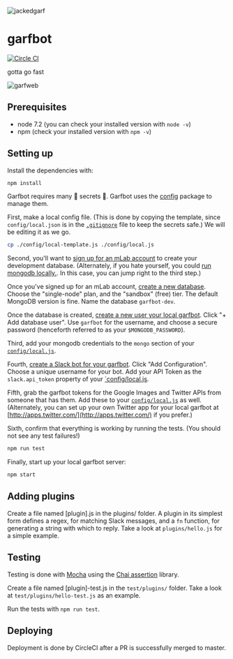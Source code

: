 ![jackedgarf](https://i.ytimg.com/vi/F47-cFmq2ZI/hqdefault.jpg)

# garfbot
[![Circle CI](https://circleci.com/gh/doeg/garfbot.svg?style=shield)](https://circleci.com/gh/doeg/garfbot)

gotta go fast

![garfweb](https://pbs.twimg.com/media/CbSRCfnVIAA3LDS.jpg)

## Prerequisites
- node 7.2 (you can check your installed version with `node -v`)
- npm (check your installed version with `npm -v`)

## Setting up
Install the dependencies with:

```bash
npm install
```

Garfbot requires many :crystal_ball: secrets :crystal_ball:. Garfbot uses the [config](https://www.npmjs.com/package/config) package to manage them.

First, make a local config file. (This is done by copying the template, since `config/local.json` is in the [`.gitignore`](.gitignore) file to keep the secrets safe.) We will be editing it as we go.

```bash
cp ./config/local-template.js ./config/local.js
```

Second, you'll want to [sign up for an mLab account](https://mlab.com/signup/) to create your development database. (Alternately, if you hate yourself, you could [run mongodb locally.](https://docs.mongodb.com/v3.2/administration/install-community/). In this case, you can jump right to the third step.)

Once you've signed up for an mLab account, [create a new database](https://mlab.com/create). Choose the "single-node" plan, and the "sandbox" (free) tier. The default MongoDB version is fine. Name the database `garfbot-dev`.

Once the database is created, [create a new user your local garfbot](https://mlab.com/databases/garfbot-dev#users). Click "+ Add database user". Use `garfbot` for the username, and choose a secure password (henceforth referred to as your `$MONGODB_PASSWORD`).

Third, add your mongodb credentials to the `mongo` section of your [`config/local.js`](config/local.js).

Fourth, [create a Slack bot for your garfbot](https://goodsonicfanart.slack.com/apps/A0F7YS25R-bots). Click "Add Configuration". Choose a unique username for your bot. Add your API Token as the `slack.api_token` property of your [`config/local.js](config/local.js).

Fifth, grab the garfbot tokens for the Google Images and Twitter APIs from someone that has them. Add these to your [`config/local.js`](config/local.js) as well. (Alternately, you can set up your own Twitter app for your local garfbot at [http://apps.twitter.com/](http://apps.twitter.com/) if you prefer.)

Sixth, confirm that everything is working by running the tests. (You should not see any test failures!)

```bash
npm run test
```

Finally, start up your local garfbot server:

```bash
npm start
```

## Adding plugins
Create a file named [plugin].js in the plugins/ folder. A plugin in its simplest form defines a regex, for matching Slack messages, and a `fn` function, for generating a string with which to reply. Take a look at `plugins/hello.js` for a simple example.

## Testing
Testing is done with [Mocha](https://mochajs.org/) using the [Chai assertion](http://chaijs.com/api/assert/) library.

Create a file named [plugin]-test.js in the `test/plugins/` folder. Take a look at `test/plugins/hello-test.js` as an example.

Run the tests with `npm run test`.

## Deploying
Deployment is done by CircleCI after a PR is successfully merged to master.
